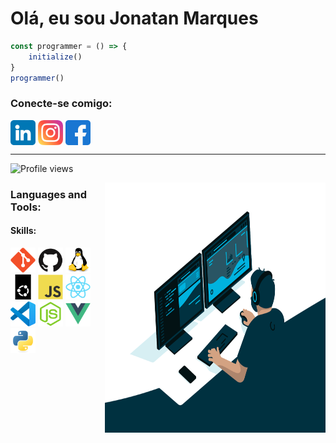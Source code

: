 # Olá, eu sou Jonatan Marques 

```javascript
const programmer = () => {
    initialize()
}
programmer()
```

<p align="left">
    <h3 align="left">Conecte-se comigo:</h3>
    <a href="https://www.linkedin.com/in/devjonatanm/" target="_blank"><img align="center" src="linkedin.png" alt="devjonatanm" height="40" width="40" /></a>
    <a href="https://www.instagram.com/devjonatanm/" target="_blank"><img align="center" src="instagram.png" alt="devjonatanm" height="40" width="40"/></a>
    <a href="https://fb.com/devjonatanm" target="_blank"><img align="center" src="facebook.png" alt="devjonatanm" height="40" width="40" /></a>    
</p>

---

<p align="left"> <img src="https://komarev.com/ghpvc/?username=devjonatanm&color=yellow" alt="Profile views" /> </p>

 
 <img align="right" alt="GIF" src="code.gif" width="70%" height="400px" />

<h3 align="left">Languages and Tools:</h3>
    <p align="left">
        <h4 align="left">Skills:</h4>
        <a href="https://stackshare.io/git" target="_blank"><img src="https://github.com/devicons/devicon/raw/master/icons/git/git-original.svg" alt="git" width="40" height="40" /></a>
        <a href="https://stackshare.io/github" target="_blank"><img src="https://github.com/devicons/devicon/raw/master/icons/github/github-original.svg" alt="github" width="40" height="40" /></a>
        <a href="https://stackshare.io/linux" target="_blank"><img src="https://github.com/devicons/devicon/raw/master/icons/linux/linux-original.svg" alt="linux" width="40" height="40" /></a>
        <a href="https://stackshare.io/ubuntu" target="_blank"><img src="https://github.com/devicons/devicon/raw/master/icons/ubuntu/ubuntu-plain.svg" alt="java" width="40" height="40" /></a>
        <a href="https://stackshare.io/javascript" target="_blank"><img src="https://github.com/devicons/devicon/raw/master/icons/javascript/javascript-original.svg" alt="javascript" width="40" height="40" /></a>
        <a href="https://stackshare.io/react" target="_blank"><img src="https://github.com/devicons/devicon/raw/master/icons/react/react-original.svg" alt="react" width="40" height="40" /></a>
        <a href="https://stackshare.io/vscode" target="_blank"><img src="https://github.com/devicons/devicon/raw/master/icons/vscode/vscode-original.svg" alt="vscode" width="40" height="40" /></a>
<a href="https://stackshare.io/nodejs" target="_blank"><img src="https://github.com/devicons/devicon/raw/master/icons/nodejs/nodejs-original.svg" alt="nodejs" width="40" height="40" /></a>
        <a href="https://stackshare.io/vuejs" target="_blank"><img src="https://github.com/devicons/devicon/raw/master/icons/vuejs/vuejs-original.svg" alt="vuejs" width="40" height="40" /></a>
        <a href="https://stackshare.io/python" target="_blank"><img src="https://github.com/devicons/devicon/raw/master/icons/python/python-original.svg" alt="python" width="40" height="40" /></a>
    </p>

